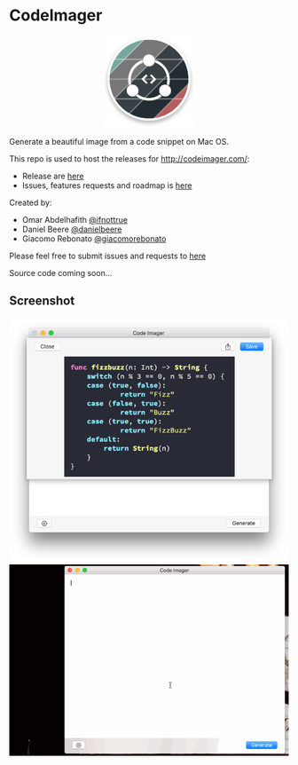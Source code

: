 # CodeImager
<p align="center">
<img src="./res/logo.png">
</p>
Generate a beautiful image from a code snippet on Mac OS.

This repo is used to host the releases for http://codeimager.com/:

- Release are [here](https://github.com/oarrabi/CodeImager/releases)
- Issues, features requests and roadmap is [here](https://github.com/oarrabi/CodeImager/issues)

Created by:
- Omar Abdelhafith [@ifnottrue](https://twitter.com/ifnottrue)
- Daniel Beere [@danielbeere](https://twitter.com/danielbeere)
- Giacomo Rebonato [@giacomorebonato](https://twitter.com/giacomorebonato)

Please feel free to submit issues and requests to [here](https://github.com/oarrabi/CodeImager/releases)

Source code coming soon...

## Screenshot
<p align="center">
<img src="./res/screenshot.png">
<img src="./res/demo.gif">
</p>
